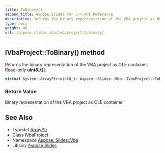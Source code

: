 ```yaml
---
title: ToBinary()
second_title: Aspose.Slides for C++ API Reference
description: Returns the binary representation of the VBA project as OLE container. Read-only uint8_t[].
type: docs
weight: 40
url: /aspose.slides.vba/ivbaproject/tobinary/
---
```

## IVbaProject::ToBinary() method


Returns the binary representation of the VBA project as OLE container. Read-only **uint8_t**[].

```cpp
virtual System::ArrayPtr<uint8_t> Aspose::Slides::Vba::IVbaProject::ToBinary()=0
```


### Return Value

Binary representation of the VBA project as OLE container

## See Also

* Typedef [ArrayPtr](../../../system/arrayptr/)
* Class [IVbaProject](../)
* Namespace [Aspose::Slides::Vba](../../)
* Library [Aspose.Slides](../../../)
